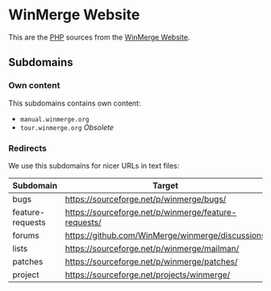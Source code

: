 # WinMerge Website

This are the [PHP](https://www.php.net/) sources from the [WinMerge Website](https://winmerge.org/).

## Subdomains

### Own content

This subdomains contains own content:

 * `manual.winmerge.org`
 * `tour.winmerge.org` *Obsolete*

### Redirects

We use this subdomains for nicer URLs in text files:

| Subdomain        | Target                                                 |
|:-----------------|--------------------------------------------------------|
| bugs             | <https://sourceforge.net/p/winmerge/bugs/>             |
| feature-requests | <https://sourceforge.net/p/winmerge/feature-requests/> |
| forums           | <https://github.com/WinMerge/winmerge/discussions>     |
| lists            | <https://sourceforge.net/p/winmerge/mailman/>          |
| patches          | <https://sourceforge.net/p/winmerge/patches/>          |
| project          | <https://sourceforge.net/projects/winmerge/>           |
